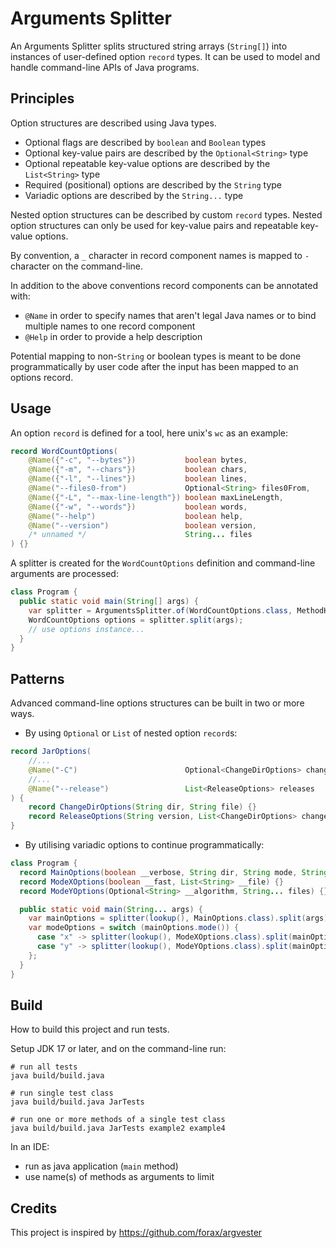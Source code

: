 # Arguments Splitter

An Arguments Splitter splits structured string arrays (`String[]`) into instances of user-defined option `record` types.
It can be used to model and handle command-line APIs of Java programs.

## Principles

Option structures are described using Java types.

- Optional flags are described by `boolean` and `Boolean` types
- Optional key-value pairs are described by the `Optional<String>` type
- Optional repeatable key-value options are described by the `List<String>` type
- Required (positional) options are described by the `String` type
- Variadic options are described by the `String...` type
 
Nested option structures can be described by custom `record` types.
Nested option structures can only be used for key-value pairs and repeatable key-value options.

By convention, a `_` character in record component names is mapped to `-` character on the command-line.

In addition to the above conventions record components can be annotated with:

- `@Name` in order to specify names that aren't legal Java names or to bind multiple names to one record component
- `@Help` in order to provide a help description

Potential mapping to non-`String` or boolean types is meant to be done programmatically by user code after the input has been mapped to an options record.

## Usage

An option `record` is defined for a tool, here unix's `wc` as an example:

```java
record WordCountOptions(
    @Name({"-c", "--bytes"})           boolean bytes,
    @Name({"-m", "--chars"})           boolean chars,
    @Name({"-l", "--lines"})           boolean lines,
    @Name("--files0-from")             Optional<String> files0From,
    @Name({"-L", "--max-line-length"}) boolean maxLineLength,
    @Name({"-w", "--words"})           boolean words,
    @Name("--help")                    boolean help,
    @Name("--version")                 boolean version,
    /* unnamed */                      String... files
) {}
```

A splitter is created for the `WordCountOptions` definition and command-line arguments are processed:

```java
class Program {
  public static void main(String[] args) {
    var splitter = ArgumentsSplitter.of(WordCountOptions.class, MethodHandles.lookup());
    WordCountOptions options = splitter.split(args);
    // use options instance...
  }
}
```

## Patterns

Advanced command-line options structures can be built in two or more ways.

- By using `Optional` or `List` of nested option `record`s:

```java
record JarOptions(
    //...
    @Name("-C")                        Optional<ChangeDirOptions> changeDir,
    //...
    @Name("--release")                 List<ReleaseOptions> releases
) {
    record ChangeDirOptions(String dir, String file) {}
    record ReleaseOptions(String version, List<ChangeDirOptions> changeDirs) {}
}
```

- By utilising variadic options to continue programmatically:

```java
class Program {
  record MainOptions(boolean __verbose, String dir, String mode, String... rest) {}
  record ModeXOptions(boolean __fast, List<String> __file) {}
  record ModeYOptions(Optional<String> __algorithm, String... files) {}

  public static void main(String... args) {
    var mainOptions = splitter(lookup(), MainOptions.class).split(args);
    var modeOptions = switch (mainOptions.mode()) {
      case "x" -> splitter(lookup(), ModeXOptions.class).split(mainOptions.rest());
      case "y" -> splitter(lookup(), ModeYOptions.class).split(mainOptions.rest());
    };      
  }
}
```

## Build

How to build this project and run tests.

Setup JDK 17 or later, and on the command-line run:

```shell
# run all tests
java build/build.java

# run single test class
java build/build.java JarTests

# run one or more methods of a single test class
java build/build.java JarTests example2 example4
```

In an IDE:

- run as java application (`main` method)
- use name(s) of methods as arguments to limit

## Credits

This project is inspired by https://github.com/forax/argvester
